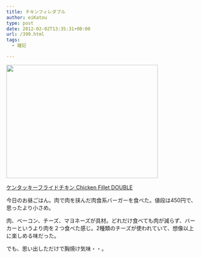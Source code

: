 ```yaml
---
title: チキンフィレダブル
author: eiKatou
type: post
date: 2012-02-02T13:35:31+00:00
url: /399.html
tags:
  - 雑記

---
```

[<img src="http://eikatou.net/blog/wp-content/uploads/2012/02/20120202b.jpg" alt="" title="20120202b" width="400" height="300" class="alignnone size-full wp-image-401" srcset="/uploads/2012/02/20120202b.jpg 400w, /uploads/2012/02/20120202b-300x225.jpg 300w" sizes="(max-width: 400px) 100vw, 400px" />][1]
  
[ケンタッキーフライドチキン Chicken Fillet DOUBLE][2]

今日のお昼ごはん。肉で肉を挟んだ肉食系バーガーを食べた。値段は450円で、思ったより小さめ。

肉、ベーコン、チーズ、マヨネーズが具材。どれだけ食べても肉が減らず、バーカーというより肉を２つ食べた感じ。2種類のチーズが使われていて、想像以上に楽しめる味だった。

でも、思い出しただけで胸焼け気味・・。

 [1]: http://eikatou.net/blog/wp-content/uploads/2012/02/20120202b.jpg
 [2]: http://www.kfc.co.jp/double/
